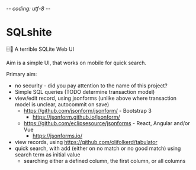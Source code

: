 -*- coding: utf-8 -*-

# SQLshite

🗄💩 A terrible SQLite Web UI

Aim is a simple UI, that works on mobile for quick search.

Primary aim:

  * no security - did you pay attention to the name of this project?
  * Simple SQL queries (TODO determine transaction model)
  * view/edit record, using jsonforms (unlike above where transaction model is unclear, autocommit on save)
	  * https://github.com/jsonform/jsonform/ -  Bootstrap 3
		* https://jsonform.github.io/jsonform/
	  * https://github.com/eclipsesource/jsonforms - React, Angular and/or Vue
		* https://jsonforms.io/
  * view records, using https://github.com/olifolkerd/tabulator
  * quick search, with add (either on no match or no good match) using search term as initial value
	  * searching either a defined column, the first column, or all columns
